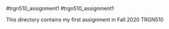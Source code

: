#trgn510_assignment1
#trgn510_assignment1

This directory contains my first assignment in Fall 2020 TRGN510
